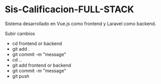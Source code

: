 # Sis-Calificacion-FULL-STACK
Sistema desarrollado en Vue.js como frontend y Laravel como backend.


Subir cambios

- cd frontend or backend
- git add .
- git commit -m "message"
- cd ..
- git add frontend or backend
- git commit -m "message"
- git push
